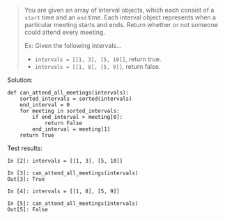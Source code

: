 > You are given an array of interval objects, which each consist of a `start` time and an `end` time. Each interval object represents when a particular meeting starts and ends. Return whether or not someone could attend every meeting.
>
> Ex: Given the following intervals...
> - `intervals = [[1, 3], [5, 10]]`, return true.
> - `intervals = [[1, 8], [5, 9]]`, return false.

Solution:
```
def can_attend_all_meetings(intervals):
    sorted_intervals = sorted(intervals)
    end_interval = 0
    for meeting in sorted_intervals:
        if end_interval > meeting[0]:
            return False
        end_interval = meeting[1]
    return True
```

Test results:
```
In [2]: intervals = [[1, 3], [5, 10]]

In [3]: can_attend_all_meetings(intervals)
Out[3]: True

In [4]: intervals = [[1, 8], [5, 9]]

In [5]: can_attend_all_meetings(intervals)
Out[5]: False

```
